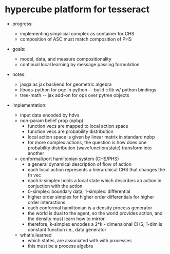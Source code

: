 # hypercube platform for tesseract
- progress:
  - implementing simplicial complex as container for CHS
  - composition of ASC must match composition of PHS

- goals:
  - model, data, and measure compositionality
  - continual local learning by message passing formulation

- notes: 
  - jaxga as jax backend for geometric algebra
  - liboqs-python for pqc in python -- build c lib w/ python bindings
  - tree-math -- jax add-on for ops over pytree objects

- implementation:
  - input data encoded by hdvs
  - non-param belief prop (npbp)
    - function vecs are mapped to local action space
    - function vecs are probability distribution
    - local action space is given by linear matrix in standard npbp
    - for more complex actions, the question is how does one probability distribution (wavefunction/state) transform into another
  - conformal/port hamiltonian system (CHS/PHS)
    - a general dynamical description of flow of action
    - each local action represents a hierarchical CHS that changes the fn vec
    - each k-simplex holds a local state which describes an action in conjuction with the action 
    - 0-simplex: boundary data; 1-simplex: differential
    - higher order simplex for higher order differentials for higher order interactions
    - each conformal hamiltonian is a density process generator
    - the world is dual to the agent, so the world provides action, and the density must learn how to mirror
    - therefore, k-simplex encodes a 2\*k - dimensional CHS; 1-dim is constant function i.e., data generator 
  - what's learned
    - which states, are associated with with processes
    - this must be a process algebra

